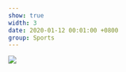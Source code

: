 ```yaml
---
show: true
width: 3
date: 2020-01-12 00:01:00 +0800
group: Sports
---
```

<div>
<img src="{{ 'assets/images/sports/billard2.jpg' | relative_url }}" class="img-fluid rounded" >
</div>